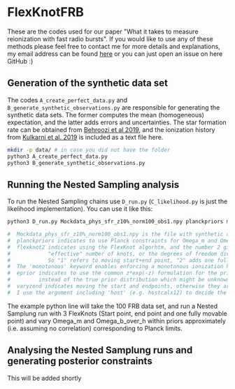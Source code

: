 # FlexKnotFRB

These are the codes used for our paper "What it takes to measure reionization with fast radio bursts". If you would like to use any of these methods please feel free to contact me for more details and explanations, my email address can be found [here](https://www.ast.cam.ac.uk/people/Stefan.Heimersheim) or you can just open an issue on here GitHub :)

## Generation of the synthetic data set
The codes `A_create_perfect_data.py` and `B_generate_synthetic_observations.py`
are responsible for generating the synthetic data sets. The former computes
the mean (homogeneous) expectation, and the latter adds errors and uncertainties.
The star formation rate can be obtained from [Behroozi et al 2019](https://ui.adsabs.harvard.edu/abs/2019MNRAS.488.3143B/abstract), and
the ionization history from [Kulkarni et al. 2019](https://ui.adsabs.harvard.edu/abs/2019MNRAS.485L..24K/exportcitation)
is included as a text file here.
```bash
mkdir -p data/ # in case you did not have the folder
python3 A_create_perfect_data.py
python3 B_generate_synthetic_observations.py
```

## Running the Nested Sampling analysis
To run the Nested Sampling chains use `D_run.py` (`C_likelihood.py` is
just the likelihood implementation). You can use it like this:
```bash
python3 D_run.py Mockdata_phys_sfr_z10%_norm100_obs1.npy planckpriors monotonous flexknot2 eprior varyzend hostcalx12

#  Mockdata_phys_sfr_z10%_norm100_obs1.npy is the file with synthetic data being loaded
#  planckpriors indicates to use Planck constraints for Omega_m and Omega_b_over_h
#  flexknot2 indicates using the FlexKnot algorhtm, and the number 2 gives the
#            "effective" number of knots, or the degrees of freedom divided by 2.
#            So "1" refers to moving start+end point, "2" adds one fully movable knot.
#  The 'monotonous' keyword enables enforcing a monotonous ionization history.
#  eprior indicates to use the common z*exp(-z) formulation for the prior on the FRB source distribution,
#         instead of the true prior distribution which might be unknown.
#  varyzend indicates moving the start and endpoints, otherwise they are fixed to redshifts 5 and 30, respectively.
#  I use the argument including 'host' (e.g. hostcalx12) to decide the output filename.
```
The example python line will take the 100 FRB data set, and run a
Nested Samplung run with 3 FlexKnots (Start point, end point and one
fully movable point) and vary Omega_m and Omega_b_over_h within priors
approximately (i.e. assuming no correlation) corresponding to Planck limits.

## Analysing the Nested Samplung runs and generating posterior constraints
This will be added shortly
